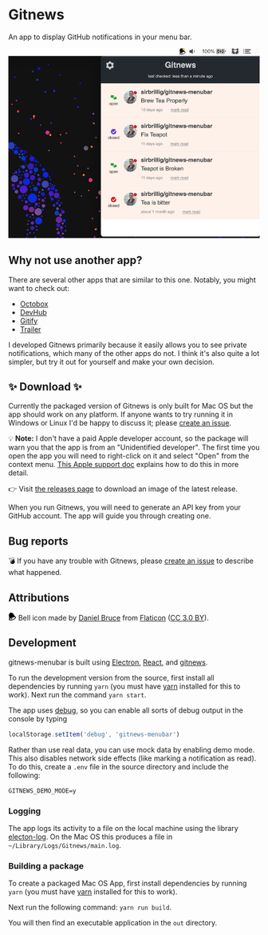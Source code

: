 # Gitnews

An app to display GitHub notifications in your menu bar.

<img src="./static/images/gitnews-demo.png" />

## Why not use another app?

There are several other apps that are similar to this one. Notably, you might want to check out:

- [Octobox](https://octobox.io/)
- [DevHub](https://devhubapp.com/)
- [Gitify](https://www.gitify.io/)
- [Trailer](http://ptsochantaris.github.io/trailer/)

I developed Gitnews primarily because it easily allows you to see private notifications, which many of the other apps do not. I think it's also quite a lot simpler, but try it out for yourself and make your own decision.

## ✨ Download ✨

Currently the packaged version of Gitnews is only built for Mac OS but the app should work on any platform. If anyone wants to try running it in Windows or Linux I'd be happy to discuss it; please [create an issue](https://github.com/sirbrillig/gitnews-menubar/issues/new).

💡 **Note:** I don't have a paid Apple developer account, so the package will warn you that the app is from an "Unidentified developer". The first time you open the app you will need to right-click on it and select "Open" from the context menu. [This Apple support doc](https://support.apple.com/kb/ph18657?locale=en_US) explains how to do this in more detail.

👉 Visit [the releases page](https://github.com/sirbrillig/gitnews-menubar/releases) to download an image of the latest release.

When you run Gitnews, you will need to generate an API key from your GitHub account. The app will guide you through creating one.

## Bug reports

💣 If you have any trouble with Gitnews, please [create an issue](https://github.com/sirbrillig/gitnews-menubar/issues/new) to describe what happened.

## Attributions

<img src="./static/images/IconTemplateNormal.png" /> Bell icon made by <a href="http://www.flaticon.com/authors/daniel-bruce">Daniel Bruce</a> from <a href="http://www.flaticon.com">Flaticon</a> (<a href="http://creativecommons.org/licenses/by/3.0/">CC 3.0 BY</a>).

## Development

gitnews-menubar is built using [Electron](https://electron.atom.io/), [React](https://facebook.github.io/react/), and [gitnews](https://github.com/sirbrillig/gitnews).

To run the development version from the source, first install all dependencies by running `yarn` (you must have [yarn](https://yarnpkg.com/en/) installed for this to work). Next run the command `yarn start`.

The app uses [debug](https://github.com/visionmedia/debug), so you can enable all sorts of debug output in the console by typing

```js
localStorage.setItem('debug', 'gitnews-menubar')
```

Rather than use real data, you can use mock data by enabling demo mode. This also disables network side effects (like marking a notification as read). To do this, create a `.env` file in the source directory and include the following:

```
GITNEWS_DEMO_MODE=y
```

### Logging

The app logs its activity to a file on the local machine using the library [electon-log](https://github.com/megahertz/electron-log). On the Mac OS this produces a file in `~/Library/Logs/Gitnews/main.log`.

### Building a package

To create a packaged Mac OS App, first install dependencies by running `yarn` (you must have [yarn](https://yarnpkg.com/en/) installed for this to work).

Next run the following command: `yarn run build`.

You will then find an executable application in the `out` directory.
